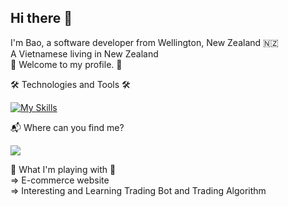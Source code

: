 ## Hi there 👋
I'm Bao, a software developer from Wellington, New Zealand 🇳🇿 </br>
A Vietnamese living in New Zealand </br>
🎉 Welcome to my profile. 🎉

🛠 Technologies and Tools 🛠 </br>

[![My Skills](https://skillicons.dev/icons?i=java,cs,py,react,mysql,git,javascript,html,css,typescript,bootstrap&perline=12)](https://skillicons.dev)

📬 Where can you find me?

<a href="https://www.linkedin.com/in/duybaodanghoang/" rel="nofollow"> <img src="https://camo.githubusercontent.com/8d89f0b27fe7c2e4211e269b6aea7fbf1434ee8856d7c3c2482f4110f0891a0c/68747470733a2f2f696d672e69636f6e73382e636f6d2f627562626c65732f3130302f3030303030302f6c696e6b6564696e2e706e67" data-canonical-src="https://img.icons8.com/bubbles/100/000000/linkedin.png" style="max-width: 100%;"></a>

🧠 What I'm playing with 🤑 </br>
  => E-commerce website </br>
  => Interesting and Learning Trading Bot and Trading Algorithm

